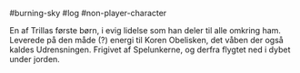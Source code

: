 #burning-sky #log #non-player-character

En af Trillas første børn, i evig lidelse som han deler til alle omkring ham. Leverede på den måde (?) energi til Koren Obelisken, det våben der også kaldes Udrensningen.
Frigivet af Spelunkerne, og derfra flygtet ned i dybet under jorden.

